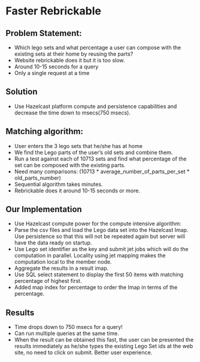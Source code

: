 # Faster Rebrickable

## Problem Statement: 
- Which lego sets and what percentage a user can compose with the existing sets at their home by reusing the parts?
- Website rebrickable does it but it is too slow. 
- Around 10-15 seconds for a query 
- Only a single request at a time

## Solution
- Use Hazelcast platform compute and persistence capabilities and decrease the time down to msecs(750 msecs).

## Matching algorithm:
- User enters the 3 lego sets that he/she has at home
- We find the Lego parts of the user’s old sets and combine them.
- Run a test against each of 10713 sets and find what percentage of the set can be composed with the existing parts.
- Need many comparisons: (10713 * average_number_of_parts_per_set * old_parts_number)
- Sequential algorithm takes minutes.
- Rebrickable does it around 10-15 seconds or more.

## Our Implementation
- Use Hazelcast compute power for the compute intensive algorithm:
- Parse the csv files and load the Lego data set into the Hazelcast Imap. Use persistence so that this will not be repeated again but server will have the data ready on startup.
- Use Lego set identifier as the key and submit jet jobs which will do the computation in parallel. Locality using jet mapping makes the computation local to the member node.
- Aggregate the results in a result imap.
- Use SQL select statement to display the first 50 items with matching percentage of highest first.
- Added map index for percentage to order the Imap in terms of the percentage.

## Results
- Time drops down to 750 msecs for a query!
- Can run multiple queries at the same time.
- When the result can be obtained this fast, the user can be presented the results immediately as he/she types the existing Lego Set ids at the web site, no need to click on submit. Better user experience.

